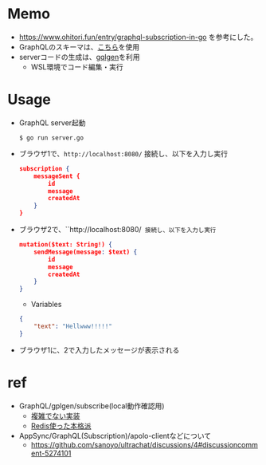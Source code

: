 # Memo
- https://www.ohitori.fun/entry/graphql-subscription-in-go を参考にした。
- GraphQLのスキーマは、[こちら](https://github.com/sanoyo/ultrachat/tree/main/schema)を使用
- serverコードの生成は、[gqlgen](https://github.com/99designs/gqlgen)を利用
  - WSL環境でコード編集・実行

# Usage
- GraphQL server起動
    ```console
    $ go run server.go
    ```

- ブラウザ1で、`http://localhost:8080/` 接続し、以下を入力し実行
    ```json
    subscription {
        messageSent {
            id
            message
            createdAt
        }
    }
    ```

- ブラウザ2で、``http://localhost:8080/` 接続し、以下を入力し実行`

    ```json
    mutation($text: String!) {
        sendMessage(message: $text) {
            id
            message
            createdAt
        }
    }
    ```

    - Variables
    ```json
    {
        "text": "Hellwww!!!!!"
    }
    ```
- ブラウザ1に、2で入力したメッセージが表示される

# ref
- GraphQL/gplgen/subscribe(local動作確認用)
  - [複雑でない実装](https://www.ohitori.fun/entry/graphql-subscription-in-go)
  - [Redis使った本格派](https://kaminashi-developer.hatenablog.jp/entry/2020/12/11/093000)
- AppSync/GraphQL(Subscription)/apolo-clientなどについて
  - https://github.com/sanoyo/ultrachat/discussions/4#discussioncomment-5274101
